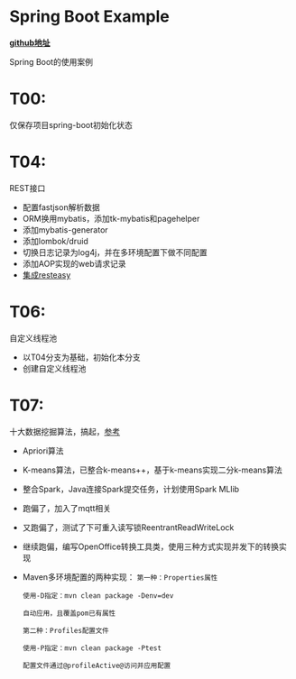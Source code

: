 # Spring Boot Example

**[github地址](https://github.com/JesseyGone/project-dev)**

Spring Boot的使用案例

# T00: 
仅保存项目spring-boot初始化状态

# T04: 
REST接口
- 配置fastjson解析数据
- ORM换用mybatis，添加tk-mybatis和pagehelper
- 添加mybatis-generator
- 添加lombok/druid
- 切换日志记录为log4j，并在多环境配置下做不同配置
- 添加AOP实现的web请求记录
- [集成resteasy](https://github.com/JesseyGone/project-dev/blob/T04/src/main/java/ind/lgh/system/service/impl/SysUserServiceImpl.java)

# T06:
自定义线程池
- 以T04分支为基础，初始化本分支
- 创建自定义线程池

# T07:
十大数据挖掘算法，搞起，[参考](https://www.cnblogs.com/en-heng/p/5719101.html)
- Apriori算法
- K-means算法，已整合k-means++，基于k-means实现二分k-means算法
- 整合Spark，Java连接Spark提交任务，计划使用Spark MLlib

- 跑偏了，加入了mqtt相关
- 又跑偏了，测试了下可重入读写锁ReentrantReadWriteLock
- 继续跑偏，编写OpenOffice转换工具类，使用三种方式实现并发下的转换实现
- Maven多环境配置的两种实现：
    ```第一种：Properties属性```
    
    ```使用-D指定：mvn clean package -Denv=dev```
    
    ```自动应用，且覆盖pom已有属性```
    
    ```第二种：Profiles配置文件```
    
    ```使用-P指定：mvn clean package -Ptest```
    
    ```配置文件通过@profileActive@访问并应用配置```
    
    